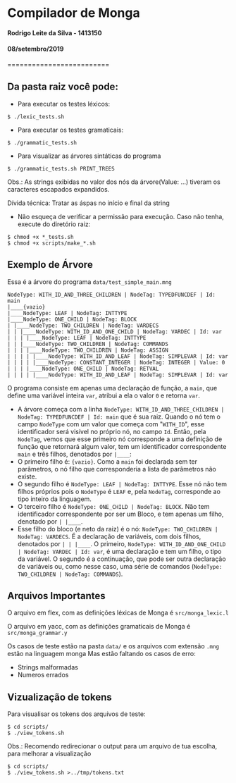 # Compilador de Monga
#### Rodrigo Leite da Silva - 1413150
#### 08/setembro/2019
=========================

Da pasta raiz você pode:
----------------------------------
 - Para executar os testes léxicos:
```
$ ./lexic_tests.sh
```

 - Para executar os testes gramaticais:
```
$ ./grammatic_tests.sh
```

 - Para visualizar as árvores sintáticas do programa
 ```
 $ ./grammatic_tests.sh PRINT_TREES
 ```
Obs.: As strings exibidas no valor dos nós da árvore(Value: ...) tiveram os caracteres escapados expandidos.

Dívida técnica: Tratar as áspas no início e final da string

 - Não esqueça de verificar a permissão para execução. Caso não tenha, execute do diretório raiz:
```
$ chmod +x *_tests.sh
$ chmod +x scripts/make_*.sh
```
Exemplo de Árvore
-------------------------------
Essa é a árvore do programa ``` data/test_simple_main.mng ```
```
NodeType: WITH_ID_AND_THREE_CHILDREN | NodeTag: TYPEDFUNCDEF | Id: main
|____{vazio}
|____NodeType: LEAF | NodeTag: INTTYPE
|____NodeType: ONE_CHILD | NodeTag: BLOCK
| |____NodeType: TWO_CHILDREN | NodeTag: VARDECS
| | |____NodeType: WITH_ID_AND_ONE_CHILD | NodeTag: VARDEC | Id: var
| | | |____NodeType: LEAF | NodeTag: INTTYPE
| | |____NodeType: TWO_CHILDREN | NodeTag: COMMANDS
| | | |____NodeType: TWO_CHILDREN | NodeTag: ASSIGN
| | | | |____NodeType: WITH_ID_AND_LEAF | NodeTag: SIMPLEVAR | Id: var
| | | | |____NodeType: CONSTANT_INTEGER | NodeTag: INTEGER | Value: 0
| | | |____NodeType: ONE_CHILD | NodeTag: RETVAL
| | | | |____NodeType: WITH_ID_AND_LEAF | NodeTag: SIMPLEVAR | Id: var

```
O programa consiste em apenas uma declaração de função, a ``` main ```, que define uma variável inteira ``` var ```, atribui a ela o valor ``` 0 ``` e retorna ```var```.
 - A árvore começa com a linha ```NodeType: WITH_ID_AND_THREE_CHILDREN | NodeTag: TYPEDFUNCDEF | Id: main``` que é sua raiz. Quando o nó tem o campo ```NodeType``` com um valor que começa com "```WITH_ID```", esse identificador será visível no próprio nó, no campo ```Id```. Então, pela ```NodeTag```, vemos que esse primeiro nó corresponde a uma definição de função que retornará algum valor, tem um identificador correspondente ```main``` e três filhos, denotados por ```|____```:
 - O primeiro filho é: ```{vazio}```. Como a ```main``` foi declarada sem ter parâmetros, o nó filho que corresponderia a lista de parâmetros não existe.
 - O segundo filho é ```NodeType: LEAF | NodeTag: INTTYPE```. Esse nó não tem filhos próprios pois o ```NodeType``` é ```LEAF``` e, pela ```NodeTag```, corresponde ao tipo inteiro da linguagem.
 - O terceiro filho é ```NodeType: ONE_CHILD | NodeTag: BLOCK```. Não tem identificador correspondente por ser um Bloco, e tem apenas um filho, denotado por ```| |____```.
 - Esse filho do bloco (e neto da raiz) é o nó: ```NodeType: TWO_CHILDREN | NodeTag: VARDECS```. É a declaração de variáveis, com dois filhos, denotados por ```| | |____```. O primeiro, ```NodeType: WITH_ID_AND_ONE_CHILD | NodeTag: VARDEC | Id: var```, é uma declaração e tem um filho, o tipo da variável. O segundo é a continuação, que pode ser outra declaração de variáveis ou, como nesse caso, uma série de comandos (```NodeType: TWO_CHILDREN | NodeTag: COMMANDS```). 

Arquivos Importantes
----------------------------
O arquivo em flex, com as definições léxicas de Monga é ``` src/monga_lexic.l ```

O arquivo em yacc, com as definições gramaticais de Monga é ``` src/monga_grammar.y ```

Os casos de teste estão na pasta ``` data/ ``` e os arquivos com extensão ```.mng``` estão na linguagem monga
Mas estão faltando os casos de erro:
 - Strings malformadas
 - Numeros errados

Vizualização de tokens
--------------------------
Para visualisar os tokens dos arquivos de teste:
```
$ cd scripts/
$ ./view_tokens.sh
```
Obs.: Recomendo redirecionar o output para um arquivo de tua escolha, para melhorar a visualização
```
$ cd scripts/
$ ./view_tokens.sh >../tmp/tokens.txt
```
